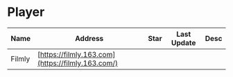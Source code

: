 
# Player
Name| Address | Star| Last Update|Desc
-|-|-|-|-|
Filmly|[https://filmly.163.com](https://filmly.163.com/)|||
